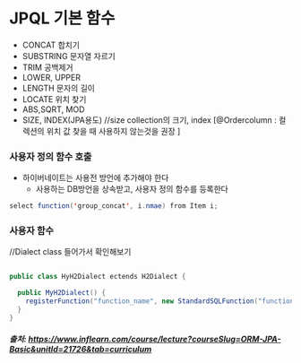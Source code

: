# JPQL 기본 함수

- CONCAT 합치기
- SUBSTRING 문자열 자르기
- TRIM 공백제거
- LOWER, UPPER
- LENGTH 문자의 길이
- LOCATE 위치 찾기
- ABS,SQRT, MOD
- SIZE, INDEX(JPA용도) //size collection의 크기, index [@Ordercolumn : 컬렉션의 위치 값 찾을 때 사용하지 않는것을 권장 ]

### 사용자 정의 함수 호출
- 하이버네이트는 사용전 방언에 추가해야 한다
  - 사용하는 DB방언을 상속받고, 사용자 정의 함수를 등록한다
```java
select function('group_concat', i.nmae) from Item i;
```

### 사용자 함수

//Dialect class 들어가서 확인해보기
```java

public class HyH2Dialect ectends H2Dialect {

  public MyH2Dialect() {
    registerFunction("function_name", new StandardSQLFunction("function anme", StandrardBasicTypes.STRING))
  }
}
```

##### 출처: https://www.inflearn.com/course/lecture?courseSlug=ORM-JPA-Basic&unitId=21726&tab=curriculum
